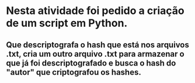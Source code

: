 # Nesta atividade foi pedido a criação de um script em Python.
## Que descriptografa o hash que está nos arquivos .txt, cria um outro arquivo .txt para armazenar o que já foi descriptografado e busca o hash do "autor" que criptografou os hashes.

